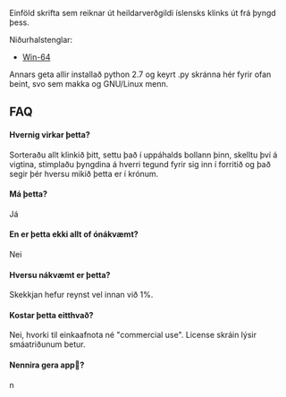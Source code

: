 Einföld skrifta sem reiknar út heildarverðgildi íslensks klinks út frá þyngd þess.

Niðurhalstenglar:
*  [Win-64](https://a.cocaine.ninja/vuzshh.exe)

Annars geta allir installað python 2.7 og keyrt .py skránna hér fyrir ofan beint, svo sem makka og GNU/Linux menn.
## FAQ  
#### Hvernig virkar þetta? ####
Sorteraðu allt klinkið þitt, settu það í uppáhalds bollann þinn, skelltu því á vigtina, stimplaðu þyngdina á hverri tegund fyrir sig inn í forritið og það segir þér hversu mikið þetta er í krónum.
#### Má þetta? ####
Já
#### En er þetta ekki allt of ónákvæmt? ###
Nei
#### Hversu nákvæmt er þetta? ####
Skekkjan hefur reynst vel innan við 1%.
#### Kostar þetta eitthvað? ####
Nei, hvorki til einkaafnota né "commercial use". License skráin lýsir smáatriðunum betur.
#### Nennira gera app:poop:? ####
n
